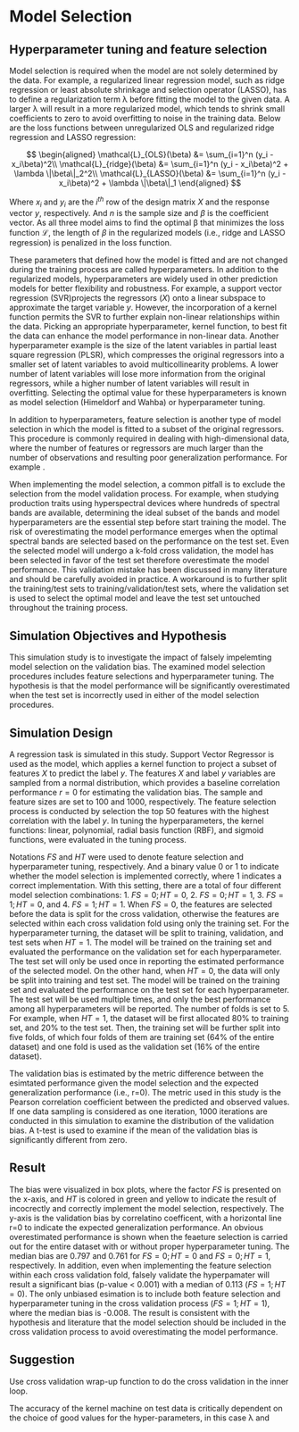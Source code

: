 # Model Selection

## Hyperparameter tuning and feature selection

Model selection is required when the model are not solely determined by the data. For example, a regularized linear regression model, such as ridge regression or least absolute shrinkage and selection operator (LASSO), has to define a regularization term λ before fitting the model to the given data. A larger λ will result in a more regularized model, which tends to shrink small coefficients to zero to avoid overfitting to noise in the training data. Below are the loss functions between unregularized OLS and regularized ridge regression and LASSO regression:

$$
\begin{aligned}
\mathcal{L}_{OLS}(\beta) &= \sum_{i=1}^n (y_i - x_i\beta)^2\\
\mathcal{L}_{ridge}(\beta) &= \sum_{i=1}^n (y_i - x_i\beta)^2 + \lambda \|\beta\|_2^2\\
\mathcal{L}_{LASSO}(\beta) &= \sum_{i=1}^n (y_i - x_i\beta)^2 + \lambda \|\beta\|_1
\end{aligned}
$$

Where $x_i$ and $y_i$ are the $i^{th}$ row of the design matrix $X$ and the response vector $y$, respectively. And $n$ is the sample size and $\beta$ is the coefficient vector. As all three model aims to find the optimal β that minimizes the loss function $\mathcal{L}$, the length of $\beta$ in the regularized models (i.e., ridge and LASSO regression) is penalized in the loss function.

These parameters that defined how the model is fitted and are not changed during the training process are called hyperparameters. In addition to the regularized models, hyperparameters are widely used in other prediction models for better flexibility and robustness. For example, a support vector regression (SVR)projects the regressors ($X$) onto a linear subspace to approximate the target variable $y$. However, the incorporation of a kernel function permits the SVR to further explain non-linear relationships within the data. Picking an appropriate hyperparameter, kernel function, to best fit the data can enhance the model performance in non-linear data. Another hyperparameter example is the size of the latent variables in partial least square regression (PLSR), which compresses the original regressors into a smaller set of latent variables to avoid multicollinearity problems. A lower number of latent variables will lose more information from the original regressors, while a higher number of latent variables will result in overfitting. Selecting the optimal value for these hyperparameters is known as model selection (Himeldorf and Wahba) or hyperparameter tuning.

In addition to hyperparameters, feature selection is another type of model selection in which the model is fitted to a subset of the original regressors. This procedure is commonly required in dealing with high-dimensional data, where the number of features or regressors are much larger than the number of observations and resulting poor generalization performance. For example <list spectral study and GWAS>.

When implementing the model selection, a common pitfall is to exclude the selection from the model validation process. For example, when studying production traits using hyperspectral devices where hundreds of spectral bands are available, determining the ideal subset of the bands and model hyperparameters are the essential step before start training the model. The risk of overestimating the model performance emerges when the optimal spectral bands are selected based on the performance on the test set. Even the selected model will undergo a k-fold cross validation, the model has been selected in favor of the test set therefore overestimate the model performance. This validation mistake has been discussed in many literature <list literature> and should be carefully avoided in practice. A workaround is to further split the training/test sets to training/validation/test sets, where the validation set is used to select the optimal model and leave the test set untouched throughout the training process.


## Simulation Objectives and Hypothesis

This simulation study is to investigate the impact of falsely impelemting model selection on the validation bias. The examined model selection procedures includes feature selections and hyperparameter tuning. The hypothesis is that the model performance will be significantly overestimated when the test set is incorrectly used in either of the model selection procedures.

## Simulation Design

A regression task is simulated in this study. Support Vector Regressor is used as the model, which applies a kernel function to project a subset of features $X$ to predict the label $y$. The features $X$ and label $y$ variables are sampled from a normal distribution, which provides a baseline correlation performance $r=0$ for estimating the validation bias. The sample and feature sizes are set to 100 and 1000, respectively. The feature selection process is conducted by selection the top 50 features with the highest correlation with the label $y$. In tuning the hyperparameters, the kernel functions: linear, polynomial, radial basis function (RBF), and sigmoid functions, were evaluated in the tuning process.

Notations $FS$ and $HT$ were used to denote feature selection and hyperparameter tuning, respectively. And a binary value 0 or 1 to indicate whether the model selection is implemented correctly, where 1 indicates a correct implementation. With this setting, there are a total of four different model selection combinations: 1. $FS=0;HT=0$, 2. $FS=0;HT=1$, 3. $FS=1;HT=0$, and 4. $FS=1;HT=1$. When $FS=0$, the features are selected before the data is split for the cross validation, otherwise the features are selected within each cross validation fold using only the training set. For the hyperparameter turning, the dataset will be split to training, validation, and test sets when $HT=1$. The model will be trained on the training set and evaluated the performance on the validation set for each hyperparameter. The test set will only be used once in reporting the estimated performance of the selected model. On the other hand, when $HT=0$, the data will only be split into training and test set. The model will be trained on the training set and evaluated the performance on the test set for each hyperparameter. The test set will be used multiple times, and only the best performance among all hyperparameters will be reported. The number of folds is set to 5. For example, when $HT=1$, the dataset will be first allocated 80% to training set, and 20% to the test set. Then, the training set will be further split into five folds, of which four folds of them are training set (64% of the entire dataset) and one fold is used as the validation set (16% of the entire dataset).

The validation bias is estimated by the metric difference between the esimtated performance given the model selection and the expected generalization performance (i.e., r=0). The metric used in this study is the Pearson correlation coefficient between the predicted and observed values. If one data sampling is considered as one iteration, 1000 iterations are conducted in this simulation to examine the distribution of the validation bias. A t-test is used to examine if the mean of the validation bias is significantly different from zero.


## Result

The bias were visualized in box plots, where the factor $FS$ is presented on the x-axis, and $HT$ is colored in green and yellow to indicate the result of incocrectly and correctly implement the model selection, respectively. The y-axis is the validation bias by correlatino coefficent, with a horizontal line r=0 to indicate the expected generalization performance. An obvious overestimated performance is shown when the feaeture selection is carried out for the entire dataset with or without proper hyperparameter tuning. The median bias are 0.797 and 0.761 for $FS=0;HT=0$ and $FS=0;HT=1$, respectively. In addition, even when implementing the feature selection within each cross validation fold, falsely validate the hyperpamater will result a significant bias (p-value < 0.001) with a median of 0.113 ($FS=1; HT=0$). The only unbiased esimation is to include both feature selection and hyperparameter tuning in the cross validation process ($FS=1; HT=1$), where the median bias is -0.008. The result is consistent with the hypothesis and literature that the model selection should be included in the cross validation process to avoid overestimating the model performance.


## Suggestion

Use cross validation wrap-up function to do the cross validation in the inner loop.

The accuracy of the kernel machine on test data is critically dependent on the choice of good values for the hyper-parameters, in this case λ and 
